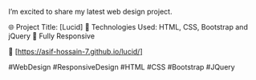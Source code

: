 I’m excited to share my latest web design project.

🌐 Project Title: [Lucid]
🚀 Technologies Used: HTML, CSS, Bootstrap and jQuery
📱 Fully Responsive

🔗 [https://asif-hossain-7.github.io/lucid/]

#WebDesign #ResponsiveDesign #HTML #CSS #Bootstrap #JQuery
